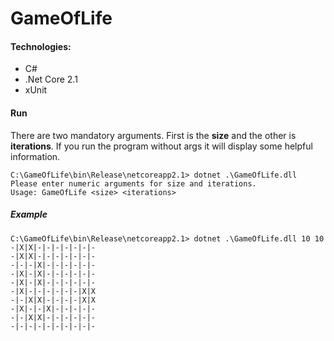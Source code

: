 # GameOfLife

#### Technologies:
* C#
* .Net Core 2.1
* xUnit

#### Run
There are two mandatory arguments. First is the **size** and the other is **iterations**.
If you run the program without args it will display some helpful information.
```
C:\GameOfLife\bin\Release\netcoreapp2.1> dotnet .\GameOfLife.dll
Please enter numeric arguments for size and iterations.
Usage: GameOfLife <size> <iterations>
```

##### Example
```
C:\GameOfLife\bin\Release\netcoreapp2.1> dotnet .\GameOfLife.dll 10 10
-|X|X|-|-|-|-|-|-|-
-|X|X|-|-|-|-|-|-|-
-|-|-|X|-|-|-|-|-|-
-|X|-|X|-|-|-|-|-|-
-|X|-|X|-|-|-|-|-|-
-|X|-|-|-|-|-|-|X|X
-|-|X|X|-|-|-|-|X|X
-|X|-|-|X|-|-|-|-|-
-|-|X|X|-|-|-|-|-|-
-|-|-|-|-|-|-|-|-|-
```
